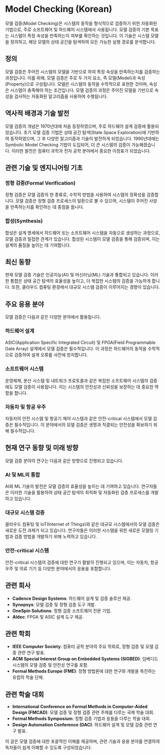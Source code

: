 # Model Checking (Korean)

모델 검증(Model Checking)은 시스템의 동작을 형식적으로 검증하기 위한 자동화된 기법으로, 주로 소프트웨어 및 하드웨어 시스템에서 사용됩니다. 모델 검증의 기본 목표는 시스템이 특정 속성을 만족하는지 여부를 확인하는 것입니다. 이 기술은 시스템 모델을 정의하고, 해당 모델의 상태 공간을 탐색하여 모든 가능한 실행 경로를 분석합니다.

## 정의

모델 검증은 주어진 시스템의 모델을 기반으로 하여 특정 속성을 만족하는지를 검증하는 과정입니다. 이를 위해, 모델 검증은 주로 두 가지 요소, 즉 모델(Model)과 속성(Property)으로 구성됩니다. 모델은 시스템의 동작을 수학적으로 표현한 것이며, 속성은 시스템이 충족해야 하는 조건입니다. 모델 검증의 과정은 주어진 모델을 기반으로 속성을 검사하는 자동화된 알고리즘을 사용하여 수행됩니다.

## 역사적 배경과 기술 발전

모델 검증의 개념은 1970년대에 처음 등장하였으며, 주로 하드웨어 설계 검증에 활용되었습니다. 초기 모델 검증 기법은 상태 공간 탐색(State Space Exploration)에 기반하여 동작하였으며, 그 후 다양한 알고리즘과 기술이 발전하게 되었습니다. 1990년대에는 Symbolic Model Checking 기법이 도입되어, 더 큰 시스템의 검증이 가능해졌습니다. 이러한 발전은 컴퓨터 과학과 전자 공학 분야에서 중요한 이정표가 되었습니다.

## 관련 기술 및 엔지니어링 기초

### 정형 검증(Formal Verification)

정형 검증은 모델 검증의 한 종류로, 수학적 방법을 사용하여 시스템의 정확성을 검증합니다. 모델 검증은 정형 검증 프로세스의 일환으로 볼 수 있으며, 시스템이 주어진 사양을 만족하는지를 확인하는 데 중점을 둡니다.

### 합성(Synthesis)

합성은 설계 명세에서 하드웨어 또는 소프트웨어 시스템을 자동으로 생성하는 과정으로, 모델 검증과 밀접한 관계가 있습니다. 합성된 시스템이 모델 검증을 통해 검증되며, 이는 설계의 품질을 높이는 데 기여합니다.

## 최신 동향

현재 모델 검증 기술은 인공지능(AI) 및 머신러닝(ML) 기술과 통합되고 있습니다. 이러한 통합은 상태 공간 탐색의 효율성을 높이고, 더 복잡한 시스템의 검증을 가능하게 합니다. 또한, 클라우드 컴퓨팅 환경에서 대규모 시스템 검증이 이루어지는 경향이 있습니다.

## 주요 응용 분야

모델 검증은 다음과 같은 다양한 분야에서 활용됩니다.

### 하드웨어 설계

ASIC(Application Specific Integrated Circuit) 및 FPGA(Field Programmable Gate Array) 설계에서 모델 검증은 필수적입니다. 이 과정은 하드웨어의 동작을 수학적으로 검증하여 설계 오류를 사전에 방지합니다.

### 소프트웨어 시스템

운영체제, 분산 시스템 및 네트워크 프로토콜과 같은 복잡한 소프트웨어 시스템의 검증에도 모델 검증이 사용됩니다. 이는 시스템의 안전성과 신뢰성을 보장하는 데 중요한 역할을 합니다.

### 자동차 및 항공 우주

자동차의 안전 시스템 및 항공기 제어 시스템과 같은 안전-critical 시스템에서 모델 검증은 필수적입니다. 이 분야에서의 모델 검증은 생명과 직결되는 안전성을 확보하기 위해 필수적입니다.

## 현재 연구 동향 및 미래 방향

모델 검증 분야의 연구는 다음과 같은 방향으로 진행되고 있습니다.

### AI 및 ML의 통합

AI와 ML 기술의 발전은 모델 검증의 효율성을 높이는 데 기여하고 있습니다. 연구자들은 이러한 기술을 활용하여 상태 공간 탐색의 최적화 및 자동화된 검증 프로세스를 개발하고 있습니다.

### 대규모 시스템 검증

클라우드 컴퓨팅 및 IoT(Internet of Things)와 같은 대규모 시스템에서의 모델 검증은 새로운 도전 과제가 되고 있습니다. 연구자들은 이러한 시스템을 위한 새로운 모델링 기법과 검증 방법을 개발하기 위해 노력하고 있습니다.

### 안전-critical 시스템

안전-critical 시스템의 검증에 대한 연구가 활발히 진행되고 있으며, 이는 자동차, 항공 우주 및 의료 기기 등 다양한 분야에서의 응용을 포함합니다.

## 관련 회사

- **Cadence Design Systems**: 하드웨어 설계 및 검증 솔루션 제공.
- **Synopsys**: 모델 검증 및 정형 검증 도구 개발.
- **OneSpin Solutions**: 정형 검증 소프트웨어 전문 기업.
- **Aldec**: FPGA 및 ASIC 설계 도구 제공.

## 관련 학회

- **IEEE Computer Society**: 컴퓨터 공학 분야의 주요 학회로, 정형 검증 및 모델 검증 관련 연구 발표.
- **ACM Special Interest Group on Embedded Systems (SIGBED)**: 임베디드 시스템의 모델 검증 및 안전성 연구를 포함.
- **Formal Methods Europe (FME)**: 정형 방법론에 대한 연구와 개발을 촉진하는 유럽의 학술 단체.

## 관련 학술 대회

- **International Conference on Formal Methods in Computer-Aided Design (FMCAD)**: 모델 검증 및 정형 검증 관련 주제를 다루는 국제 학술 대회.
- **Formal Methods Symposium**: 정형 검증 기법과 응용을 다루는 학술 대회.
- **Design Automation Conference (DAC)**: 하드웨어 설계 및 모델 검증 관련 연구 발표.

이 글은 모델 검증에 대한 포괄적인 이해를 제공하며, 관련 기술과 응용 분야를 연결하여 독자들이 쉽게 이해할 수 있도록 구성되었습니다.